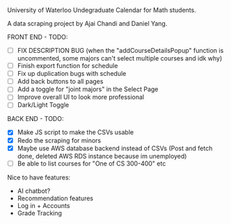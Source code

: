 University of Waterloo Undegraduate Calendar for Math students.

A data scraping project by Ajai Chandi and Daniel Yang.

FRONT END - TODO:
- [ ] FIX DESCRIPTION BUG (when the "addCourseDetailsPopup" function is uncommented, some majors can't select multiple courses and idk why)
- [ ] Finish export function for schedule
- [ ] Fix up duplication bugs with schedule
- [ ] Add back buttons to all pages
- [ ] Add a toggle for "joint majors" in the Select Page
- [ ] Improve overall UI to look more professional
- [ ] Dark/Light Toggle

BACK END - TODO:
- [X] Make JS script to make the CSVs usable
- [X] Redo the scraping for minors
- [X] Maybe use AWS database backend instead of CSVs (Post and fetch done, deleted AWS RDS instance because im unemployed)
- [ ] Be able to list courses for "One of CS 300-400" etc

Nice to have features:
- AI chatbot?
- Recommendation features
- Log in + Accounts
- Grade Tracking 

